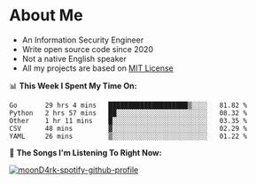 # About Me

- An Information Security Engineer
- Write open source code since 2020
- Not a native English speaker
- All my projects are based on [MIT License](https://opensource.org/licenses/MIT)

📊 **This Week I Spent My Time On:**
<!--START_SECTION:waka-->
```text
Go       29 hrs 4 mins   ████████████████████▒░░░░   81.82 % 
Python   2 hrs 57 mins   ██░░░░░░░░░░░░░░░░░░░░░░░   08.32 % 
Other    1 hr 11 mins    █░░░░░░░░░░░░░░░░░░░░░░░░   03.35 % 
CSV      48 mins         ▓░░░░░░░░░░░░░░░░░░░░░░░░   02.29 % 
YAML     26 mins         ▒░░░░░░░░░░░░░░░░░░░░░░░░   01.22 % 
```
<!--END_SECTION:waka-->

🎵 **The Songs I'm Listening To Right Now:**

[![moonD4rk-spotify-github-profile](https://spotify-github-profile.vercel.app/api/view?uid=iftr63d5ost38g0o26wcjzd8k&cover_image=true&theme=novatorem)](https://spotify-github-profile.vercel.app/api/view?uid=iftr63d5ost38g0o26wcjzd8k&redirect=true)

